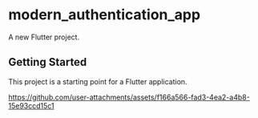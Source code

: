 # modern_authentication_app

A new Flutter project.

## Getting Started

This project is a starting point for a Flutter application.

https://github.com/user-attachments/assets/f166a566-fad3-4ea2-a4b8-15e93ccd15c1
